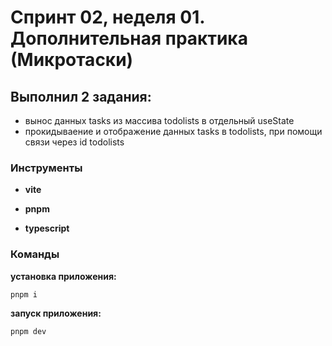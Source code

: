 # Спринт 02, неделя 01. Дополнительная практика (Микротаски)

## Выполнил 2 задания:
- вынос данных tasks из массива todolists в отдельный useState
- прокидываение и отображение данных tasks в todolists, при помощи связи через id todolists

### Инструменты
- **vite**

- **pnpm**

- **typescript**

### Команды
**установка приложения:**
```terminaloutput
pnpm i
```

**запуск приложения:**
```terminaloutput
pnpm dev
```

